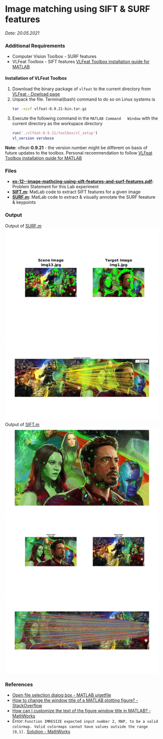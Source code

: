 # Image matching using SIFT & SURF features
*Date: 20.05.2021*

### Additional Requirements
-   Computer Vision Toolbox - SURF features
-   VLFeat Toolbox - SIFT features
    [VLFeat Toolbox installation guide for MATLAB](https://www.vlfeat.org/install-matlab.html)
#### Installation of VLFeat Toolbox
1.  Download the binary package of `vlfeat` to the current directory from [VLFeat - Dowload page](https://www.vlfeat.org/download.html)
1.  Unpack the file.
    Terminal(bash) command to do so on Linux systems is
    ```bash
    tar -xzvf vlfeat-0.9.21-bin.tar.gz
    ```
1.  Execute the following command in the `MATLAB Command   Window` with the current directory as the workspace directory
    ```matlab
    run('./vlfeat-0.9.21/toolbox/vl_setup')
    vl_version versbose
    ```

**Note:** vlfeat-**0.9.21** - the version number might be different on basis of future updates to the toolbox.
Personal recommendation to follow [VLFeat Toolbox installation guide for MATLAB](https://www.vlfeat.org/install-matlab.html)

### Files 
- **[ex-12--image-mathcing-using-sift-features-and-surf-features.pdf](./ex-12--image-mathcing-using-sift-features-and-surf-features.pdf):** Problem Statement for this Lab experiment
- **[SIFT.m](./SIFT.m):** MatLab code to extract SIFT features for a given image
- **[SURF.m](./SURF.m):** MatLab code to extract & visually annotate the SURF feeature & keypoints

### Output
Output of [SURF.m](./SURF.m)  
[![output-surf][su.1]][su.1]
[![output-surf-matches][su.2]][su.2]
Output of [SIFT.m](./SIFT.m)  
[![output-sift-frames-descriptors][si.1]][si.1]
[![output-sift-selected][si.2]][si.2]
[![output-sift-matches][si.3]][si.3]

### References
- [Open file selection dialog box - MATLAB uigetfile](https://www.mathworks.com/help/matlab/ref/uigetfile.html)
- [How to change the window title of a MATLAB plotting figure? - StackOverflow](https://stackoverflow.com/a/4684383)
- [How can I customize the text of the figure window title in MATLAB? - MathWorks](https://www.mathworks.com/matlabcentral/answers/94968-how-can-i-customize-the-text-of-the-figure-window-title-in-matlab-7-6-r2008a#answer_104320)
- Error: `Function IMRESIZE expected input number 2, MAP, to be a valid colormap. Valid colormaps cannot have values outside the range [0,1].` [Solution - MathWorks](https://uk.mathworks.com/matlabcentral/answers/523708-function-imresize-expected-input-number-2-map-to-be-a-valid-colormap-valid-colormaps-cannot-have#answer_430942)

[su.1]: ./output-surf.jpg
[su.2]: ./output-surf-matches.jpg
[si.1]: ./output-sift-frames-descriptors.jpg
[si.2]: ./output-sift-selected.jpg
[si.3]: ./output-sift-matches.jpg
